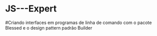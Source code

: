 # JS---Expert
#Criando interfaces em programas de linha de comando com o pacote Blessed  e o design pattern padrão Builder
